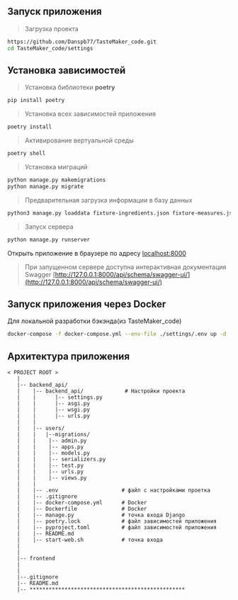 ## Запуск приложения

> Загрузка проекта
```bash
https://github.com/Danspb77/TasteMaker_code.git
cd TasteMaker_code/settings
```
## Установка зависимостей

> Установка библиотеки __poetry__
```bash
pip install poetry
```
> Установка всех зависимостей приложения
```bash
poetry install
```
> Активирование вертуальной среды
```bash
poetry shell
```
> Установка миграций

```bash
python manage.py makemigrations
python manage.py migrate
```

> Предварительная загрузка информации в базу данных
```bash
python3 manage.py loaddata fixture-ingredients.json fixture-measures.json
```

> Запуск сервера
```bash
python manage.py runserver
```
Открыть приложение в браузере по адресу [localhost:8000](http://127.0.0.1:8000/api/schema/swagger-ui/)

>При запущенном сервере доступна интерактивная документация Swagger [http://127.0.0.1:8000/api/schema/swagger-ui/](http://127.0.0.1:8000/api/schema/swagger-ui/)


## Запуск приложения через Docker

Для локальной разработки бэкэнда(из TasteMaker_code)

```bash
docker-compose -f docker-compose.yml --env-file ./settings/.env up -d --build
```
## Архитектура приложения

```
< PROJECT ROOT >
   |
   |-- backend_api/                 
   |    |-- backend_api/             # Настройки проекта 
   |    |      |-- settings.py
   |    |      |-- asgi.py
   |    |      |-- wsgi.py     
   |    |      |-- urls.py     
   |    |
   |    |-- users/
   |    |   |--migrations/
   |    |    |-- admin.py
   |    |    |-- apps.py
   |    |    |-- models.py
   |    |    |-- serializers.py
   |    |    |-- test.py
   |    |    |-- urls.py
   |    |    |-- views.py
   |    |  
   |    |-- .env                    # файл с настройками проетка
   |    |-- .gitignore              
   |    |-- docker-compose.yml      # Docker             
   |    |-- Dockerfile              # Docker
   |    |-- manage.py               # точка входа Django 
   |    |-- poetry.lock             # файл зависимостей приложения 
   |    |-- pyproject.toml          # файл зависимостей приложения 
   |    |-- README.md
   |    |-- start-web.sh            # точка входа
   |
   |                   
   |-- frontend           
   |
   |
   |--.gitignore 
   |-- README.md
   |-- ************************************************* 
```
